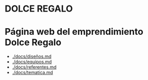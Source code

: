 # DOLCE REGALO
# Página web del emprendimiento Dolce Regalo

+ [./docs/diseños.md](**Diseños**)
+ [./docs/equipos.md](**Equipos**)
+ [./docs/referentes.md](**Referentes**)
+ [./docs/tematica.md](**Temática**)
